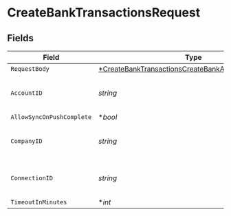 # CreateBankTransactionsRequest


## Fields

| Field                                                                                                                                  | Type                                                                                                                                   | Required                                                                                                                               | Description                                                                                                                            | Example                                                                                                                                |
| -------------------------------------------------------------------------------------------------------------------------------------- | -------------------------------------------------------------------------------------------------------------------------------------- | -------------------------------------------------------------------------------------------------------------------------------------- | -------------------------------------------------------------------------------------------------------------------------------------- | -------------------------------------------------------------------------------------------------------------------------------------- |
| `RequestBody`                                                                                                                          | [*CreateBankTransactionsCreateBankAccountTransactions](../../models/operations/createbanktransactionscreatebankaccounttransactions.md) | :heavy_minus_sign:                                                                                                                     | N/A                                                                                                                                    |                                                                                                                                        |
| `AccountID`                                                                                                                            | *string*                                                                                                                               | :heavy_check_mark:                                                                                                                     | Unique identifier for an account                                                                                                       | 13d946f0-c5d5-42bc-b092-97ece17923ab                                                                                                   |
| `AllowSyncOnPushComplete`                                                                                                              | **bool*                                                                                                                                | :heavy_minus_sign:                                                                                                                     | N/A                                                                                                                                    |                                                                                                                                        |
| `CompanyID`                                                                                                                            | *string*                                                                                                                               | :heavy_check_mark:                                                                                                                     | N/A                                                                                                                                    | 8a210b68-6988-11ed-a1eb-0242ac120002                                                                                                   |
| `ConnectionID`                                                                                                                         | *string*                                                                                                                               | :heavy_check_mark:                                                                                                                     | N/A                                                                                                                                    | 2e9d2c44-f675-40ba-8049-353bfcb5e171                                                                                                   |
| `TimeoutInMinutes`                                                                                                                     | **int*                                                                                                                                 | :heavy_minus_sign:                                                                                                                     | N/A                                                                                                                                    |                                                                                                                                        |